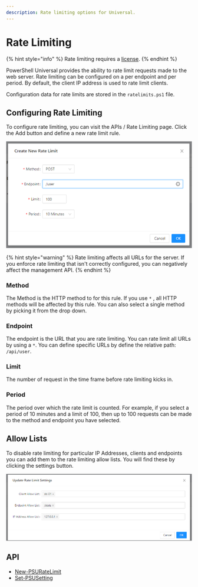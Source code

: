 ```yaml
---
description: Rate limiting options for Universal.
---
```


# Rate Limiting

{% hint style="info" %}
Rate limiting requires a [license](https://ironmansoftware.com/pricing/powershell-universal).
{% endhint %}

PowerShell Universal provides the ability to rate limit requests made to the web server. Rate limiting can be configured on a per endpoint and per period. By default, the client IP address is used to rate limit clients.&#x20;

Configuration data for rate limits are stored in the `ratelimits.ps1` file.&#x20;

## Configuring Rate Limiting&#x20;

To configure rate limiting, you can visit the APIs / Rate Limiting page. Click the Add button and define a new rate limit rule.&#x20;

![](<../.gitbook/assets/image (460).png>)

{% hint style="warning" %}
Rate limiting affects all URLs for the server. If you enforce rate limiting that isn't correctly configured, you can negatively affect the management API.&#x20;
{% endhint %}

### Method

The Method is the HTTP method to for this rule. If you use `*` , all HTTP methods will be affected by this rule. You can also select a single method by picking it from the drop down.&#x20;

### Endpoint

The endpoint is the URL that you are rate limiting. You can rate limit all URLs by using a `*`. You can define specific URLs by define the relative path: `/api/user`.&#x20;

### Limit

The number of request in the time frame before rate limiting kicks in.&#x20;

### Period

The period over which the rate limit is counted. For example, if you select a period of 10 minutes and a limit of 100, then up to 100 requests can be made to the method and endpoint you have selected.&#x20;

## Allow Lists

To disable rate limiting for particular IP Addresses, clients and endpoints you can add them to the rate limiting allow lists. You will find these by clicking the settings button.&#x20;

![](<../.gitbook/assets/image (178).png>)

## API

* [New-PSURateLimit](https://github.com/ironmansoftware/universal-docs/blob/master/cmdlets/New-PSURateLimit.txt)
* [Set-PSUSetting](https://github.com/ironmansoftware/universal-docs/blob/master/cmdlets/Set-PSUSetting.txt)
